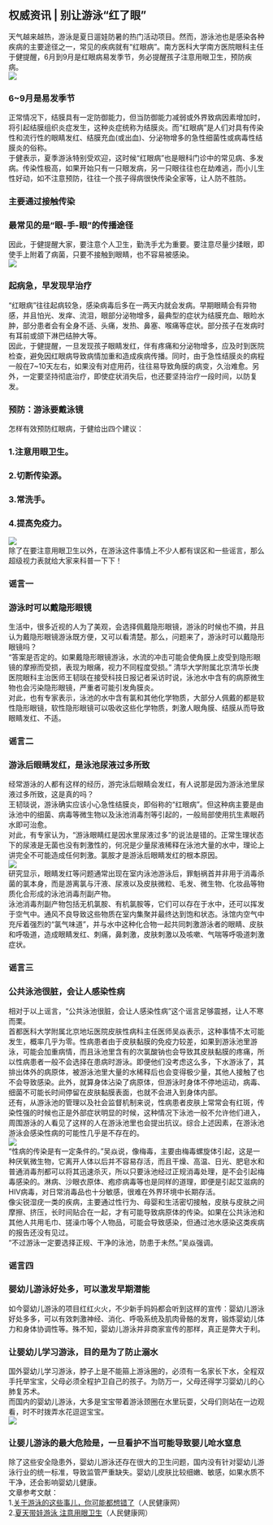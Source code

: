 ## 权威资讯 | 别让游泳“红了眼”  
天气越来越热，游泳是夏日遛娃防暑的热门活动项目。然而，游泳池也是感染各种疾病的主要途径之一，常见的疾病就有“红眼病”。南方医科大学南方医院眼科主任于健提醒，6月到9月是红眼病易发季节，务必提醒孩子注意用眼卫生，预防疾病。  
![](http://cdncms.v-keep.cn/wp-content/uploads/2019/08/timg-91.jpg)  
### 6~9月是易发季节  
正常情况下，结膜具有一定防御能力，但当防御能力减弱或外界致病因素增加时，将引起结膜组织炎症发生，这种炎症统称为结膜炎。而“红眼病”是人们对具有传染性和流行性的眼睛发红、结膜充血(或出血)、分泌物增多的急性细菌性或病毒性结膜炎的俗称。  
于健表示，夏季游泳特别受欢迎，这时候“红眼病”也是眼科门诊中的常见病、多发病。传染性极高，如果开始只有一只眼发病，另一只眼往往也在劫难逃，而小儿生性好动，如不注意预防，往往一个孩子得病很快传染全家等，让人防不胜防。  
### 主要通过接触传染  
### 最常见的是“眼-手-眼”的传播途径  
因此，于健提醒大家，要注意个人卫生，勤洗手尤为重要。要注意尽量少揉眼，即使手上附着了病菌，只要不接触到眼睛，也不容易被感染。  
![](http://cdncms.v-keep.cn/wp-content/uploads/2019/08/timg-83.jpg)  
### 起病急，早发现早治疗  
“红眼病”往往起病较急，感染病毒后多在一两天内就会发病。早期眼睛会有异物感，并且怕光、发痒、流泪，眼部分泌物增多，最典型的症状为结膜充血、眼睑水肿，部分患者会有全身不适、头痛，发热、鼻塞、喉痛等症状。部分孩子在发病时有耳前或颌下淋巴结肿大等。  
因此，于健提醒，一旦发现孩子眼睛发红，伴有疼痛和分泌物增多，应及时到医院检查，避免因红眼病导致病情加重和造成疾病传播。同时，由于急性结膜炎的病程一般在7~10天左右，如果没有对症用药，往往易导致角膜的病变，久治难愈。另外，一定要坚持彻底治疗，即使症状消失后，也还要坚持治疗一段时间，以防复发。  
### 预防：游泳要戴泳镜  
怎样有效预防红眼病，于健给出四个建议：  
### 1.注意用眼卫生。  
### 2.切断传染源。  
### 3.常洗手。  
### 4.提高免疫力。  
![](http://cdncms.v-keep.cn/wp-content/uploads/2019/08/timg-78.jpg)  
除了在要注意用眼卫生以外，在游泳这件事情上不少人都有误区和一些谣言，那么超级视力表就给大家来科普一下下！  
### 谣言一  
### 游泳时可以戴隐形眼镜  
生活中，很多近视的人为了美观，会选择佩戴隐形眼镜，游泳的时候也不摘，并且认为戴隐形眼镜游泳既方便，又可以看清楚。那么，问题来了，游泳时可以戴隐形眼镜吗？  
“答案是否定的。如果戴隐形眼镜游泳，水流的冲击可能会使角膜上皮受到隐形眼镜的摩擦而受损，表现为眼痛，视力不同程度受损。” 清华大学附属北京清华长庚医院眼科主治医师王韧琰在接受科技日报记者采访时说，泳池水中含有的病原微生物也会污染隐形眼镜，严重者可能引发角膜炎。  
对此，也有专家表示，泳池的水中含有氯和其他化学物质，大部分人佩戴的都是软性隐形眼镜，软性隐形眼镜可以吸收这些化学物质，刺激人眼角膜、结膜从而导致眼睛发红、不适。  
### 谣言二  
### 游泳后眼睛发红，是泳池尿液过多所致  
经常游泳的人都有这样的经历，游完泳后眼睛会发红，有人说那是因为游泳池里尿液过多所致，这是真的吗？  
王韧琰说，游泳确实应该小心急性结膜炎，即俗称的“红眼病”。但这种病主要是由泳池中的细菌、病毒等微生物以及泳池消毒剂等引起的，一般局部使用抗生素眼药水即可治愈。  
对此，有专家认为，“游泳眼睛红是因水里尿液过多”的说法是错的。正常生理状态下的尿液是无菌也没有刺激性的，何况是少量尿液稀释在泳池大量的水中，理论上讲完全不可能造成任何刺激。氯胺才是游泳后眼睛发红的根本原因。  
![](http://cdncms.v-keep.cn/wp-content/uploads/2019/08/timg-79.jpg)  
研究显示，眼睛发红等问题通常出现在室内泳池游泳后，罪魁祸首并非用于消毒杀菌的氯本身，而是游离氯与汗液、尿液以及皮肤微粒、毛发、微生物、化妆品等物质化合形成的泳池消毒剂副产物。  
泳池消毒剂副产物包括无机氯胺、有机氯胺等，它们可以存在于水中，还可以挥发于空气中。通风不良导致这些物质在室内集聚并最终达到饱和状态。泳馆内空气中充斥着强烈的“氯气味道”，并与水中这种化合物一起共同刺激游泳者的眼睛、皮肤和呼吸道，造成眼睛发红、刺痛，鼻刺激，皮肤刺激以及咳嗽、气喘等呼吸道刺激症状。  
### 谣言三  
### 公共泳池很脏，会让人感染性病  
相对于以上谣言，“公共泳池很脏，会让人感染性病”这个谣言足够震撼，让人不寒而栗。  
首都医科大学附属北京地坛医院皮肤性病科主任医师吴焱表示，这种事情不太可能发生，概率几乎为零。性病患者由于皮肤黏膜的免疫力较差，如果到游泳池里游泳，可能会加重病情，而且泳池里含有的次氯酸钠也会导致其皮肤黏膜的疼痛，所以性病患者一般不会选择在患病时游泳。即便他们没考虑这么多，下水游泳了，其排出体外的病原体，被游泳池里大量的水稀释后也会变得极少量，其他人接触了也不会导致感染。此外，就算身体沾染了病原体，但游泳时身体不停地运动，病毒、细菌不可能长时间停留在皮肤黏膜表面，也就不会进入到身体内部。  
还有，从游泳池的管理以及社会监督机制来说，性病患者皮肤上常常会有红斑，传染性强的时候也正是外部症状明显的时候，这种情况下泳池一般不允许他们进入，周围游泳的人看见了这样的人在游泳池里也会提出抗议。综合上述因素，在游泳池游泳会感染性病的可能性几乎是不存在的。  
![](http://cdncms.v-keep.cn/wp-content/uploads/2019/08/timg99-1024x617.jpg)  
“性病的传染是有一定条件的。”吴焱说，像梅毒，主要由梅毒螺旋体引起，这是一种厌氧微生物，它离开人体以后并不容易存活，而且干燥、高温、日光、肥皂水和普通消毒剂都可以将其迅速杀灭，所以只要泳池经过正规消毒处理，是不会引起梅毒感染的。淋病、沙眼衣原体、疱疹病毒等也是同样的道理，即便是引起艾滋病的HIV病毒，对日常消毒品也十分敏感，很难在外界环境中长期存活。  
像尖锐湿疣一类的疾病，主要通过性行为、母婴和生活密切接触，皮肤与皮肤之间摩擦、挤压，长时间贴合在一起，才有可能导致病原体的传染。如果在公共泳池和其他人共用毛巾、搓澡巾等个人物品，可能会导致感染，但通过池水感染这类疾病的报告还没有见过。  
“不过游泳一定要选择正规、干净的泳池，防患于未然。”吴焱强调。  
### 谣言四  
### 婴幼儿游泳好处多，可以激发早期潜能  
如今婴幼儿游泳的项目红红火火，不少新手妈妈都会听到这样的宣传：婴幼儿游泳好处多多，可以有效刺激神经、消化、呼吸系统及肌肉骨骼的发育，锻炼婴幼儿体力和身体协调性等。殊不知，婴幼儿游泳并非商家宣传的那样，真正是弊大于利。  
### 让婴幼儿学习游泳，目的是为了防止溺水  
国外婴幼儿学习游泳，脖子上是不能箍上游泳圈的，必须有一名家长下水，全程双手托举宝宝，父母必须全程护卫自己的孩子。为防万一，父母还得学习婴幼儿的心肺复苏术。  
而国内的婴幼儿游泳，大多是宝宝带着游泳颈圈在水里玩耍，父母们则站在一边观看，时不时拨弄水花逗逗宝宝。  
![](http://cdncms.v-keep.cn/wp-content/uploads/2019/08/739c-fyshfur2392995.jpg)  
### 让婴儿游泳的最大危险是，一旦看护不当可能导致婴儿呛水窒息  
除了这些安全隐患外，婴幼儿游泳还存在很大的卫生问题，国内没有针对婴幼儿游泳行业的统一标准，导致监管严重缺失。婴幼儿皮肤比较细嫩、敏感，如果水质不干净，还会影响婴幼儿健康。  
 文章参考文献：<br>1.<a href="http://health.people.com.cn/n1/2019/0806/c14739-31277763.html">关于游泳的这些事儿，你可能都想错了</a>（人民健康网） <br>2.<a href="http://health.people.com.cn/n1/2019/0621/c14739-31172375.html">夏天带娃游泳 注意用眼卫生</a>（人民健康网）  
